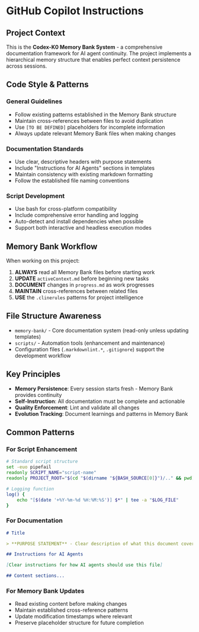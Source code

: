 # GitHub Copilot Instructions

## Project Context

This is the **Codex-K0 Memory Bank System** - a comprehensive documentation framework for AI agent continuity. The project
implements a hierarchical memory structure that enables perfect context persistence across sessions.

## Code Style & Patterns

### General Guidelines

- Follow existing patterns established in the Memory Bank structure
- Maintain cross-references between files to avoid duplication
- Use `[TO BE DEFINED]` placeholders for incomplete information
- Always update relevant Memory Bank files when making changes

### Documentation Standards

- Use clear, descriptive headers with purpose statements
- Include "Instructions for AI Agents" sections in templates
- Maintain consistency with existing markdown formatting
- Follow the established file naming conventions

### Script Development

- Use bash for cross-platform compatibility
- Include comprehensive error handling and logging
- Auto-detect and install dependencies when possible
- Support both interactive and headless execution modes

## Memory Bank Workflow

When working on this project:

1. **ALWAYS** read all Memory Bank files before starting work
2. **UPDATE** `activeContext.md` before beginning new tasks
3. **DOCUMENT** changes in `progress.md` as work progresses
4. **MAINTAIN** cross-references between related files
5. **USE** the `.clinerules` patterns for project intelligence

## File Structure Awareness

- `memory-bank/` - Core documentation system (read-only unless updating templates)
- `scripts/` - Automation tools (enhancement and maintenance)
- Configuration files (`.markdownlint.*`, `.gitignore`) support the development workflow

## Key Principles

- **Memory Persistence**: Every session starts fresh - Memory Bank provides continuity
- **Self-Instruction**: All documentation must be complete and actionable
- **Quality Enforcement**: Lint and validate all changes
- **Evolution Tracking**: Document learnings and patterns in Memory Bank

## Common Patterns

### For Script Enhancement

```bash
# Standard script structure
set -euo pipefail
readonly SCRIPT_NAME="script-name"
readonly PROJECT_ROOT="$(cd "$(dirname "${BASH_SOURCE[0]}")/.." && pwd)"

# Logging function
log() {
    echo "[$(date '+%Y-%m-%d %H:%M:%S')] $*" | tee -a "$LOG_FILE"
}
```

### For Documentation

```markdown
# Title

> **PURPOSE STATEMENT** - Clear description of what this document covers

## Instructions for AI Agents

[Clear instructions for how AI agents should use this file]

## Content sections...
```

### For Memory Bank Updates

- Read existing content before making changes
- Maintain established cross-reference patterns
- Update modification timestamps where relevant
- Preserve placeholder structure for future completion

